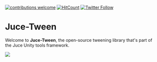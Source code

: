 [![contributions welcome](https://img.shields.io/badge/contributions-welcome-brightgreen.svg?style=flat)](https://github.com/Juce-Assets/Juce-Tween/issues)
[![HitCount](http://hits.dwyl.com/{juce-assets}/{juce-feedbacks}.svg)](http://hits.dwyl.com/{juce-assets}/{juce-tween})
[![Twitter Follow](https://img.shields.io/badge/twitter-%406uillem-blue.svg?style=flat&label=Follow)](https://twitter.com/6uillem)
# Juce-Tween
Welcome to **Juce-Tween**, the open-source tweening library that's part of the Juce Unity tools framework.

![](https://github.com/Juce-Assets/Juce-Tween/blob/master/Misc/LogoShortHeight.png)
 
